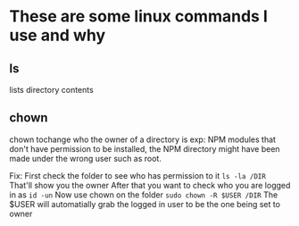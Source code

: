 # These are some linux commands I use and why

## ls

lists directory contents

## chown
chown tochange who the owner of a directory is
exp: NPM modules that don't have permission to be installed, the NPM directory
might have been made under the wrong user such as root.

Fix: First check the folder to see who has permission to it
`ls -la /DIR`
That'll show you the owner
After that you want to check who you are logged in as
`id -un`
Now use chown on the folder
`sudo chown -R $USER /DIR`
The $USER will automatially grab the logged in user to be the one being set to
owner 
